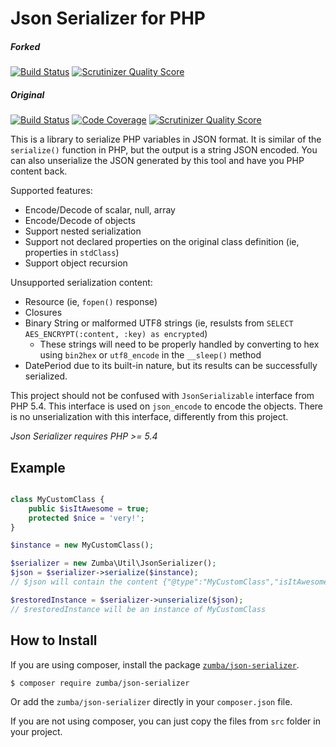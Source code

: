 # Json Serializer for PHP

##### Forked
[![Build Status](https://travis-ci.org/nilportugues/json-serializer.png)](https://travis-ci.org/zumba/json-serializer)
[![Scrutinizer Quality Score](https://scrutinizer-ci.com/g/zumba/json-serializer/badges/quality-score.png?s=16511f820e0c53cdcbbbc62b5de07d493ded1181)](https://scrutinizer-ci.com/g/nilportugues/json-serializer/)

##### Original
[![Build Status](https://travis-ci.org/zumba/json-serializer.png)](https://travis-ci.org/zumba/json-serializer)
[![Code Coverage](https://scrutinizer-ci.com/g/zumba/json-serializer/badges/coverage.png?s=56e61922c00f25b9afae3e97af853f3eb68d9c1a)](https://scrutinizer-ci.com/g/zumba/json-serializer/)
[![Scrutinizer Quality Score](https://scrutinizer-ci.com/g/zumba/json-serializer/badges/quality-score.png?s=16511f820e0c53cdcbbbc62b5de07d493ded1181)](https://scrutinizer-ci.com/g/zumba/json-serializer/)

This is a library to serialize PHP variables in JSON format. It is similar of the `serialize()` function in PHP,
but the output is a string JSON encoded. You can also unserialize the JSON generated by this tool and have you
PHP content back.

Supported features:
- Encode/Decode of scalar, null, array
- Encode/Decode of objects
- Support nested serialization
- Support not declared properties on the original class definition (ie, properties in `stdClass`)
- Support object recursion

Unsupported serialization content:
- Resource (ie, `fopen()` response)
- Closures
- Binary String or malformed UTF8 strings (ie, resulsts from `SELECT AES_ENCRYPT(:content, :key) as encrypted`)
	- These strings will need to be properly handled by converting to hex using `bin2hex` or `utf8_encode` in the `__sleep()` method
- DatePeriod due to its built-in nature, but its results can be successfully serialized.
 
This project should not be confused with `JsonSerializable` interface from PHP 5.4. This interface is used on
`json_encode` to encode the objects. There is no unserialization with this interface, differently from this project.

*Json Serializer requires PHP >= 5.4*

## Example

```php

class MyCustomClass {
	public $isItAwesome = true;
	protected $nice = 'very!';
}

$instance = new MyCustomClass();

$serializer = new Zumba\Util\JsonSerializer();
$json = $serializer->serialize($instance);
// $json will contain the content {"@type":"MyCustomClass","isItAwesome":true,"nice":"very!"}

$restoredInstance = $serializer->unserialize($json);
// $restoredInstance will be an instance of MyCustomClass
```

## How to Install

If you are using composer, install the package [`zumba/json-serializer`](https://packagist.org/packages/zumba/json-serializer).

```
$ composer require zumba/json-serializer
```

Or add the `zumba/json-serializer` directly in your `composer.json` file.

If you are not using composer, you can just copy the files from `src` folder in your project.
